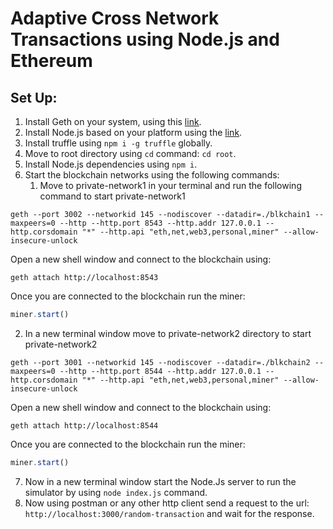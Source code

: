 # Adaptive Cross Network Transactions using Node.js and Ethereum

## Set Up:
1. Install Geth on your system, using this [link](https://geth.ethereum.org/docs/install-and-build/installing-geth).
2. Install Node.js based on your platform using the [link](https://nodejs.org/en/download/).
3. Install truffle using `npm i -g truffle` globally.
4. Move to root directory using `cd` command: `cd root`.
5. Install Node.js dependencies using `npm i`.
6. Start the blockchain networks using the following commands:
   1. Move to private-network1 in your terminal and run the following command to start private-network1
 ```shell
 geth --port 3002 --networkid 145 --nodiscover --datadir=./blkchain1 --maxpeers=0 --http --http.port 8543 --http.addr 127.0.0.1 --http.corsdomain "*" --http.api "eth,net,web3,personal,miner" --allow-insecure-unlock
 ```
 Open a new shell window and connect to the blockchain using:
 ```shell
 geth attach http://localhost:8543
 ```
 Once you are connected to the blockchain run the miner:
 ```js
 miner.start()
 ```
   2. In a new terminal window move to private-network2 directory to start private-network2
 ```shell
 geth --port 3001 --networkid 145 --nodiscover --datadir=./blkchain2 --maxpeers=0 --http --http.port 8544 --http.addr 127.0.0.1 --http.corsdomain "*" --http.api "eth,net,web3,personal,miner" --allow-insecure-unlock
 ```
 Open a new shell window and connect to the blockchain using:
 ```shell
 geth attach http://localhost:8544
 ```
 Once you are connected to the blockchain run the miner:
 ```js
 miner.start()
 ```
 7. Now in a new terminal window start the Node.Js server to run the simulator by using `node index.js` command.
 8. Now using postman or any other http client send a  request to the url: `http://localhost:3000/random-transaction` and wait for the response.
   